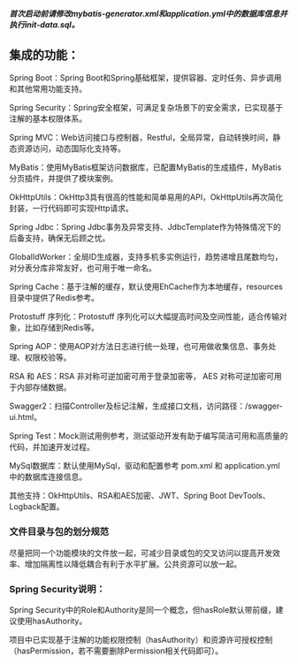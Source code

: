 ##### 首次启动前请修改mybatis-generator.xml和application.yml中的数据库信息并执行init-data.sql。  

## 集成的功能：
Spring Boot：Spring Boot和Spring基础框架，提供容器、定时任务、异步调用和其他常用功能支持。  
  
Spring Security：Spring安全框架，可满足复杂场景下的安全需求，已实现基于注解的基本权限体系。  
  
Spring MVC：Web访问接口与控制器，Restful，全局异常，自动转换时间，静态资源访问，动态国际化支持等。  
  
MyBatis：使用MyBatis框架访问数据库，已配置MyBatis的生成插件，MyBatis分页插件，并提供了模块案例。  
  
OkHttpUtils：OkHttp3具有很高的性能和简单易用的API，OkHttpUtils再次简化封装，一行代码即可实现Http请求。  
  
Spring Jdbc：Spring Jdbc事务及异常支持、JdbcTemplate作为特殊情况下的后备支持，确保无后顾之忧。  
  
GlobalIdWorker：全局ID生成器，支持多机多实例运行，趋势递增且尾数均匀，对分表分库非常友好，也可用于唯一命名。  
  
Spring Cache：基于注解的缓存，默认使用EhCache作为本地缓存，resources目录中提供了Redis参考。  
  
Protostuff 序列化：Protostuff 序列化可以大幅提高时间及空间性能，适合传输对象，比如存储到Redis等。  
  
Spring AOP：使用AOP对方法日志进行统一处理，也可用做收集信息、事务处理、权限校验等。  
  
RSA 和 AES：RSA 非对称可逆加密可用于登录加密等， AES 对称可逆加密可用于内部存储数据。  
  
Swagger2：扫描Controller及标记注解，生成接口文档，访问路径：/swagger-ui.html。  
  
Spring Test：Mock测试用例参考，测试驱动开发有助于编写简洁可用和高质量的代码，并加速开发过程。 
   
MySql数据库：默认使用MySql，驱动和配置参考 pom.xml 和 application.yml 中的数据库连接信息。  
  
其他支持：OkHttpUtils、RSA和AES加密、JWT、Spring Boot DevTools、Logback配置。  

### 文件目录与包的划分规范
尽量把同一个功能模块的文件放一起，可减少目录或包的交叉访问以提高开发效率、增加隔离性以降低耦合有利于水平扩展。公共资源可以放一起。

### Spring Security说明：
Spring Security中的Role和Authority是同一个概念，但hasRole默认带前缀，建议使用hasAuthority。  
  
项目中已实现基于注解的功能权限控制（hasAuthority）和资源许可授权控制（hasPermission，若不需要删除Permission相关代码即可）。  
